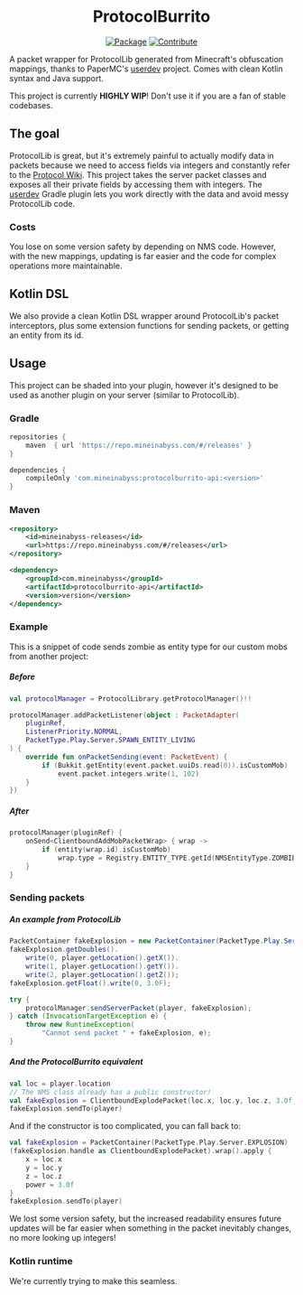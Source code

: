 <div align="center">

# ProtocolBurrito

[![Package](https://img.shields.io/maven-metadata/v?metadataUrl=https://repo.mineinabyss.com/releases/com/mineinabyss/protocolburrito/maven-metadata.xml)](https://repo.mineinabyss.com/#/releases/com/mineinabyss/protocolburrito)
[![Contribute](https://shields.io/badge/Contribute-e57be5?logo=github%20sponsors&style=flat&logoColor=white)](https://github.com/MineInAbyss/MineInAbyss/wiki/Setup-and-Contribution-Guide)
</div>

A packet wrapper for ProtocolLib generated from Minecraft's obfuscation mappings, thanks to PaperMC's [userdev](https://github.com/PaperMC/paperweight/tree/main/paperweight-userdev) project. Comes with clean Kotlin syntax and Java support.

This project is currently **HIGHLY WIP**! Don't use it if you are a fan of stable codebases.

## The goal

ProtocolLib is great, but it's extremely painful to actually modify data in packets because we need to access fields via integers and constantly refer to the [Protocol Wiki](https://wiki.vg/Protocol). This project takes the server packet classes and exposes all their private fields by accessing them with integers. The [userdev](https://github.com/PaperMC/paperweight/tree/main/paperweight-userdev) Gradle plugin lets you work directly with the data and avoid messy ProtocolLib code.

### Costs

You lose on some version safety by depending on NMS code. However, with the new mappings, updating is far easier and the code for complex operations more maintainable.

## Kotlin DSL

We also provide a clean Kotlin DSL wrapper around ProtocolLib's packet interceptors, plus some extension functions for sending packets, or getting an entity from its id.

## Usage

This project can be shaded into your plugin, however it's designed to be used as another plugin on your server (similar to ProtocolLib).

### Gradle

```gradle
repositories {
    maven  { url 'https://repo.mineinabyss.com/#/releases' }
}

dependencies {
    compileOnly 'com.mineinabyss:protocolburrito-api:<version>'
}
```
### Maven

```xml
<repository>
    <id>mineinabyss-releases</id>
    <url>https://repo.mineinabyss.com/#/releases</url>
</repository>

<dependency>
    <groupId>com.mineinabyss</groupId>
    <artifactId>protocolburrito-api</artifactId>
    <version>version</version>
</dependency>
```

### Example

This is a snippet of code sends zombie as entity type for our custom mobs from another project:

##### Before

```kotlin
val protocolManager = ProtocolLibrary.getProtocolManager()!!

protocolManager.addPacketListener(object : PacketAdapter(
    pluginRef,
    ListenerPriority.NORMAL,
    PacketType.Play.Server.SPAWN_ENTITY_LIVING
) {
    override fun onPacketSending(event: PacketEvent) {
        if (Bukkit.getEntity(event.packet.uuiDs.read(0)).isCustomMob)
            event.packet.integers.write(1, 102)
    }
})
```

##### After

```kotlin
protocolManager(pluginRef) {
    onSend<ClientboundAddMobPacketWrap> { wrap ->
        if (entity(wrap.id).isCustomMob)
            wrap.type = Registry.ENTITY_TYPE.getId(NMSEntityType.ZOMBIE)
    }
}
```

### Sending packets

##### An example from ProtocolLib

````java
PacketContainer fakeExplosion = new PacketContainer(PacketType.Play.Server.EXPLOSION);
fakeExplosion.getDoubles().
    write(0, player.getLocation().getX()).
    write(1, player.getLocation().getY()).
    write(2, player.getLocation().getZ());
fakeExplosion.getFloat().write(0, 3.0F);

try {
    protocolManager.sendServerPacket(player, fakeExplosion);
} catch (InvocationTargetException e) {
    throw new RuntimeException(
        "Cannot send packet " + fakeExplosion, e);
}
````

##### And the ProtocolBurrito equivalent

```kotlin
val loc = player.location
// The NMS class already has a public constructor!
val fakeExplosion = ClientboundExplodePacket(loc.x, loc.y, loc.z, 3.0f, listOf(), null)
fakeExplosion.sendTo(player) 
```

And if the constructor is too complicated, you can fall back to:

```kotlin
val fakeExplosion = PacketContainer(PacketType.Play.Server.EXPLOSION)
(fakeExplosion.handle as ClientboundExplodePacket).wrap().apply {
    x = loc.x
    y = loc.y
    z = loc.z
    power = 3.0f
}
fakeExplosion.sendTo(player) 
```

We lost some version safety, but the increased readability ensures future updates will be far easier when something in the packet inevitably changes, no more looking up integers!

### Kotlin runtime

We're currently trying to make this seamless.
